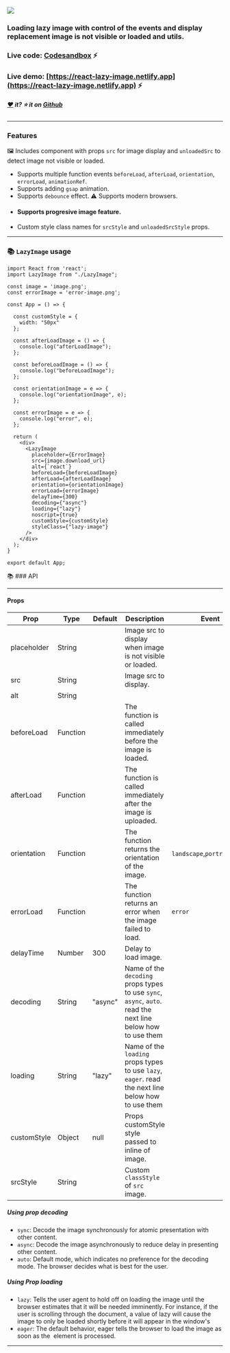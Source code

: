 ![](https://i.ibb.co/DtbLVMN/Purple-and-White-Math-Tutor-Bordered-Linked-In-Banner.png)

### Loading lazy image with control of the events and display replacement image is not visible or loaded and utils.

### Live code: [Codesandbox](https://codesandbox.io/s/github/davidkern13/React-Lazy-Image) ⚡

### Live demo: [https://react-lazy-image.netlify.app](https://react-lazy-image.netlify.app) ⚡

##### [❤️](https://github.com/davidkern13/React-Lazy-Image) it? ⭐️ it on [Github](https://github.com/davidkern13/React-Lazy-Image)

<hr/>

### Features

🖼 Includes component with props ```src``` for image display and ```unloadedSrc``` to detect image not visible or loaded.
- Supports multiple function events ```beforeLoad```, ```afterLoad```, ```orientation```, ```errorLoad```, ```animationRef```.
- Supports adding ```gsap``` animation.
- Supports ```debounce``` effect.
⚠️ Supports modern browsers.
- #### Supports progresive image feature.
- Custom style class names for ```srcStyle``` and ```unloadedSrcStyle``` props.

<hr/>

### :books: ```LazyImage``` usage

```
import React from 'react';
import LazyImage from "./LazyImage";

const image = 'image.png';
const errorImage = 'error-image.png';
  
const App = () => {

  const customStyle = {
    width: "50px"
  };

  const afterLoadImage = () => {
    console.log("afterLoadImage");
  };

  const beforeLoadImage = () => {
    console.log("beforeLoadImage");
  };

  const orientationImage = e => {
    console.log("orientationImage", e);
  };

  const errorImage = e => {
    console.log("error", e);
  };

  return (
    <div>
      <LazyImage
        placeholder={ErrorImage}
        src={image.download_url}
        alt={`react`}
        beforeLoad={beforeLoadImage}
        afterLoad={afterLoadImage}
        orientation={orientationImage}
        errorLoad={errorImage}
        delayTime={300}
        decoding={"async"}
        loading={"lazy"}
        noscript={true}
        customStyle={customStyle}
        styleClass={"lazy-image"}
      />
    </div>
  );
}

export default App;
```

📚 ### API

<hr />

#### Props

| Prop  | Type | Default | Description | Event |
| ------------- | ------------- | ------------- | ------------- | ------------- |
| placeholder  | String  |   | Image src to display when image is not visible or loaded. | |
| src  | String  |   | Image src to display.  | |
| alt  | String  |   |   | |
| beforeLoad  | Function  |   | The function is called immediately before the image is loaded. | |
| afterLoad  | Function  |   | The function is called immediately after the image is uploaded. | |
| orientation  | Function  |   | The function returns the orientation of the image.  | ```landscape```,```portrait```,```even``` |
| errorLoad  | Function  |   | The function returns an error when the image failed to load. | ```error``` |
| delayTime  | Number  | 300  | Delay to load image. | |
| decoding  | String  | "async"  | Name of the ```decoding``` props types to use ```sync```, ```async```, ```auto```. read the next line below  how to use them  | |
| loading  | String  | "lazy"  | Name of the ```loading``` props types to use ```lazy```, ```eager```. read the next line below  how to use them  | |
| customStyle  | Object  | null  | Props customStyle style passed to inline of image.  | |
| srcStyle  | String  |   | Custom ```classStyle``` of ```src``` image.  | |

##### Using prop decoding

- ```sync```: Decode the image synchronously for atomic presentation with other content.
- ```async```: Decode the image asynchronously to reduce delay in presenting other content.
- ```auto```: Default mode, which indicates no preference for the decoding mode. The browser decides what is best for the user.

##### Using Prop loading

- ```lazy```: Tells the user agent to hold off on loading the image until the browser estimates that it will be needed imminently. For instance, if the user is scrolling through the document, a value of lazy will cause the image to only be loaded shortly before it will appear in the window's
- ```eager```: The default behavior, eager tells the browser to load the image as soon as the <img> element is processed.

<hr/>

